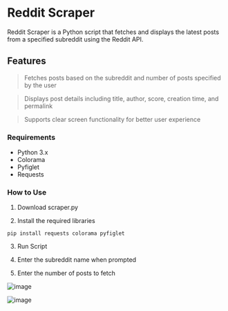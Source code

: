 # Reddit Scraper

Reddit Scraper is a Python script that fetches and displays the latest posts from a specified subreddit using the Reddit API.

## Features

> Fetches posts based on the subreddit and number of posts specified by the user

> Displays post details including title, author, score, creation time, and permalink

> Supports clear screen functionality for better user experience

### Requirements

- Python 3.x
- Colorama
- Pyfiglet
- Requests

### How to Use

1. Download scraper.py

2. Install the required libraries
```
pip install requests colorama pyfiglet
```

3. Run Script

4. Enter the subreddit name when prompted

5. Enter the number of posts to fetch

![image](https://github.com/Cr0mb/Reddit-Scraper/assets/137664526/70002853-2b6c-477a-a064-e7281d510e88)

![image](https://github.com/Cr0mb/Reddit-Scraper/assets/137664526/5ae8b2f6-d2d2-4a6d-bddd-e4b9906702a4)
